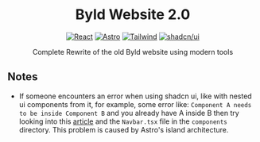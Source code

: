 <div align="center">
  
# Byld Website 2.0

[![React](https://img.shields.io/badge/react-222222?style=for-the-badge&logo=react)](https://www.react.dev/) [![Astro](https://img.shields.io/badge/astro-bc52ee?style=for-the-badge&logo=astro&logoColor=white)](https://www.astro.build/) [![Tailwind](https://img.shields.io/badge/tailwind-06b6d4?style=for-the-badge&logo=tailwindcss&logoColor=white)](https://www.tailwindcss.com/) [![shadcn/ui](https://img.shields.io/badge/shadcn%2Fui-000000?style=for-the-badge&logo=shadcnui)](https://ui.shadcn.com/)

Complete Rewrite of the old Byld website using modern tools

</div>

## Notes

- If someone encounters an error when using shadcn ui, like with nested ui components from it, for example, some error like: `Component A needs to be inside Component B` and you already
  have A inside B then try looking into this [article](https://spacemadness.dev/docs/add-a-shadcn-ui-component/) and the `Navbar.tsx` file in the `components` directory. This problem is caused by Astro's island architecture.
